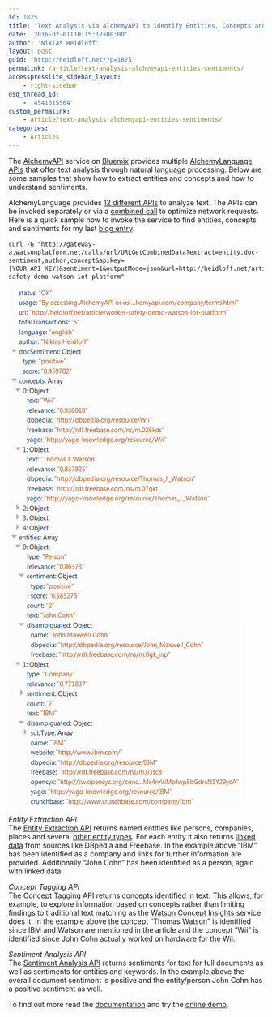 ```yaml
---
id: 1825
title: 'Text Analysis via AlchemyAPI to identify Entities, Concepts and Sentiments'
date: '2016-02-01T10:15:12+00:00'
author: 'Niklas Heidloff'
layout: post
guid: 'http://heidloff.net/?p=1825'
permalink: /article/text-analysis-alchemyapi-entities-sentiments/
accesspresslite_sidebar_layout:
    - right-sidebar
dsq_thread_id:
    - '4541315564'
custom_permalink:
    - article/text-analysis-alchemyapi-entities-sentiments/
categories:
    - Articles
---
```


The [AlchemyAPI](https://console.ng.bluemix.net/catalog/services/alchemyapi/) service on [Bluemix](https://bluemix.net) provides multiple [AlchemyLanguage APIs](http://www.alchemyapi.com/products/alchemylanguage) that offer text analysis through natural language processing. Below are some samples that show how to extract entities and concepts and how to understand sentiments.

AlchemyLanguage provides [12 different APIs](http://www.alchemyapi.com/products/alchemylanguage) to analyze text. The APIs can be invoked separately or via a [combined call](http://www.alchemyapi.com/api/combined/urls.html) to optimize network requests. Here is a quick sample how to invoke the service to find entities, concepts and sentiments for my last [blog entry](http://heidloff.net/article/worker-safety-demo-watson-iot-platform).

```
curl -G "http://gateway-a.watsonplatform.net/calls/url/URLGetCombinedData?extract=entity,doc-sentiment,author,concept&apikey=[YOUR_API_KEY]&sentiment=1&outputMode=json&url=http://heidloff.net/article/worker-safety-demo-watson-iot-platform"
```

![image](/assets/img/2016/02/alchemy.png)

*Entity Extraction API*  
The [Entity Extraction API](http://www.alchemyapi.com/products/alchemylanguage/entity-extraction) returns named entities like persons, companies, places and several [other entity types](http://go.alchemyapi.com/hs-fs/hub/396516/file-2576982340-xls/AlchemyAPI-EntityTypesandSubtypes.xls). For each entity it also returns [linked data](http://www.alchemyapi.com/products/alchemylanguage/linked-data) from sources like DBpedia and Freebase. In the example above “IBM” has been identified as a company and links for further information are provided. Additionally “John Cohn” has been identified as a person, again with linked data.

*Concept Tagging API*  
The[ Concept Tagging API](http://www.alchemyapi.com/products/alchemylanguage/concept-tagging) returns concepts identified in text. This allows, for example, to explore information based on concepts rather than limiting findings to traditional text matching as the [Watson Concept Insights](http://heidloff.net/article/watson-concept-insights-sample-eclipse-faq) service does it. In the example above the concept “Thomas Watson” is identified since IBM and Watson are mentioned in the article and the concept “Wii” is identified since John Cohn actually worked on hardware for the Wii.

*Sentiment Analysis API*  
The [Sentiment Analysis API](http://www.alchemyapi.com/products/alchemylanguage/sentiment-analysis) returns sentiments for text for full documents as well as sentiments for entities and keywords. In the example above the overall document sentiment is positive and the entity/person John Cohn has a positive sentiment as well.

To find out more read the [documentation](http://www.alchemyapi.com/products/alchemylanguage) and try the [online demo](http://www.alchemyapi.com/products/demo/alchemylanguage).